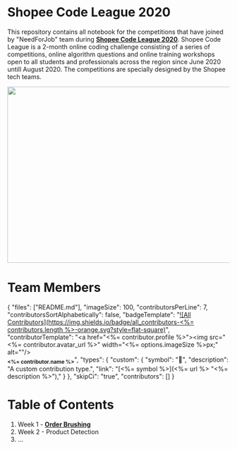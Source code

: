 # Shopee Code League 2020
This repository contains all notebook for the competitions that have joined by "NeedForJob" team during <a href="https://careers.shopee.sg/codeleague/"><b>Shopee Code League 2020</b></a>. Shopee Code League is a 2-month online coding challenge consisting of a series of competitions, online algorithm questions and online training workshops open to all students and professionals across the region since June 2020 untill August 2020. The competitions are specially designed by the Shopee tech teams.

<center><img src="https://github.com/agunggnug/Shopee-Code-League-2020/blob/master/Picture/Screen%20Shot%202020-06-26%20at%2005.22.14.png?raw=true" alt="" width="1050" height="400"></center>

# Team Members
{
  "files": ["README.md"],
  "imageSize": 100,
  "contributorsPerLine": 7,
  "contributorsSortAlphabetically": false,
  "badgeTemplate": "[![All Contributors](https://img.shields.io/badge/all_contributors-<%= contributors.length %>-orange.svg?style=flat-square)](#contributors)",
  "contributorTemplate": "<a href=\"<%= contributor.profile %>\"><img src=\"<%= contributor.avatar_url %>\" width=\"<%= options.imageSize %>px;\" alt=\"\"/><br /><sub><b><%= contributor.name %></b></sub></a>",
  "types": {
    "custom": {
      "symbol": "🔭",
      "description": "A custom contribution type.",
      "link": "[<%= symbol %>](<%= url %> \"<%= description %>\"),"
    }
  },
  "skipCi": "true",
  "contributors": []
}

# Table of Contents
1. Week 1 - <a href="https://github.com/agunggnug/Shopee-Code-League-2020/tree/master/1)%20Week%201%20-%20Order%20Brushing"><b>Order Brushing</b></a>
2. Week 2 - Product Detection
3. ...
